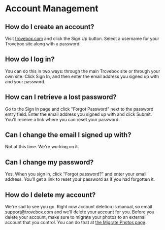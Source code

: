Account Management
=======================

## How do I create an account?
Visit <a href="http://trovebox.com">trovebox.com</a> and click the Sign Up button. Select a username for your Trovebox site along with a password.

## How do I log in?
You can do this in two ways: through the main Trovebox site or through your own site. Click Sign In, and then enter the email address you signed up with and your password.

## How can I retrieve a lost password?
Go to the Sign In page and click "Forgot Password" next to the password entry field. Enter the email address you signed up with and click Submit. You'll receive a link where you can reset your password.

## Can I change the email I signed up with? 
Not at this time. We're working on it.

## Can I change my password?
Yes. When you sign in, click "Forgot password?" and enter your email address. You'll get a link to reset your password as if you had forgotten it.

## How do I delete my account?
We're sad to see you go. Right now account deletion is manual, so email support@trovebox.com and we'll delete your account for you. Before you delete your account, make sure to migrate your photos to an external account that you control. You can do that at <a href="https://trovebox.com/migrate">the Migrate Photos page</a>.

